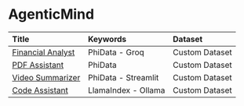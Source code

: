 # AgenticMind

|Title|Keywords|Dataset|
|:---|:---|:---|
|[Financial Analyst](https://github.com/avinash-218/AgenticMind/tree/main/Financial_Analyst)|PhiData - Groq|Custom Dataset|
|[PDF Assistant](https://github.com/avinash-218/AgenticMind/tree/main/PDF_Assistant)|PhiData|Custom Dataset|
|[Video Summarizer](https://github.com/avinash-218/AgenticMind/tree/main/VideoSummarizer)|PhiData - Streamlit|Custom Dataset|
|[Code Assistant](https://github.com/avinash-218/AgenticMind/tree/main/Code_Assistant)|LlamaIndex - Ollama|Custom Dataset|
